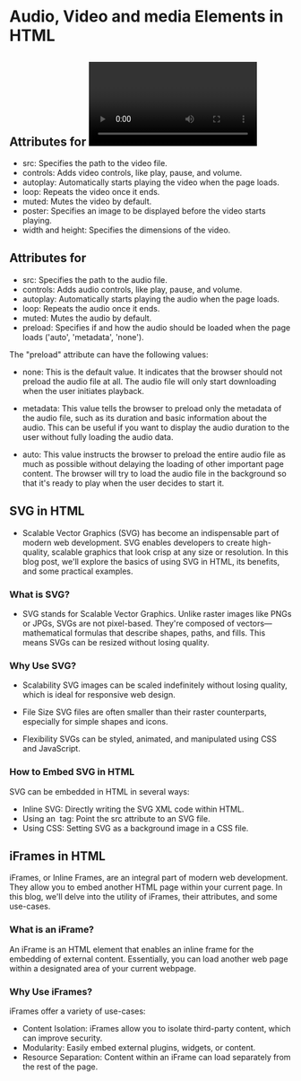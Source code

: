 # Audio, Video and media Elements in HTML

## Attributes for <video> Tag
- src: Specifies the path to the video file.
- controls: Adds video controls, like play, pause, and volume.
- autoplay: Automatically starts playing the video when the page loads.
- loop: Repeats the video once it ends.
- muted: Mutes the video by default.
- poster: Specifies an image to be displayed before the video starts playing.
- width and height: Specifies the dimensions of the video.

## Attributes for <audio> Tag
- src: Specifies the path to the audio file.
- controls: Adds audio controls, like play, pause, and volume.
- autoplay: Automatically starts playing the audio when the page loads.
- loop: Repeats the audio once it ends.
- muted: Mutes the audio by default.
- preload: Specifies if and how the audio should be loaded when the page loads ('auto', 'metadata', 'none').
 

The "preload" attribute can have the following values:

- none: This is the default value. It indicates that the browser should not preload the audio file at all. The audio file will only start downloading when the user initiates playback.

- metadata: This value tells the browser to preload only the metadata of the audio file, such as its duration and basic information about the audio. This can be useful if you want to display the audio duration to the user without fully loading the audio data.

- auto: This value instructs the browser to preload the entire audio file as much as possible without delaying the loading of other important page content. The browser will try to load the audio file in the background so that it's ready to play when the user decides to start it.


## SVG in HTML
- Scalable Vector Graphics (SVG) has become an indispensable part of modern web development. SVG enables developers to create high-quality, scalable graphics that look crisp at any size or resolution. In this blog post, we'll explore the basics of using SVG in HTML, its benefits, and some practical examples.

### What is SVG?
- SVG stands for Scalable Vector Graphics. Unlike raster images like PNGs or JPGs, SVGs are not pixel-based. They're composed of vectors—mathematical formulas that describe shapes, paths, and fills. This means SVGs can be resized without losing quality.

### Why Use SVG?
- Scalability
SVG images can be scaled indefinitely without losing quality, which is ideal for responsive web design.

- File Size
SVG files are often smaller than their raster counterparts, especially for simple shapes and icons.

- Flexibility
SVGs can be styled, animated, and manipulated using CSS and JavaScript.

### How to Embed SVG in HTML
SVG can be embedded in HTML in several ways:

- Inline SVG: Directly writing the SVG XML code within HTML.
- Using an <img> tag: Point the src attribute to an SVG file.
- Using CSS: Setting SVG as a background image in a CSS file.


## iFrames in HTML
iFrames, or Inline Frames, are an integral part of modern web development. They allow you to embed another HTML page within your current page. In this blog, we'll delve into the utility of iFrames, their attributes, and some use-cases.

### What is an iFrame?
An iFrame is an HTML element that enables an inline frame for the embedding of external content. Essentially, you can load another web page within a designated area of your current webpage.

### Why Use iFrames?
iFrames offer a variety of use-cases:

- Content Isolation: iFrames allow you to isolate third-party content, which can improve security.
- Modularity: Easily embed external plugins, widgets, or content.
- Resource Separation: Content within an iFrame can load separately from the rest of the page.